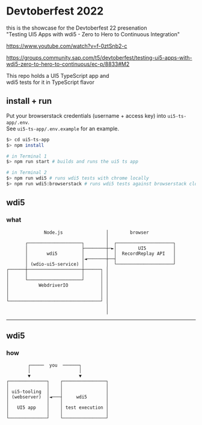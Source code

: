 # Devtoberfest 2022

this is the showcase for the Devtoberfest 22 presenation  
"Testing UI5 Apps with wdi5 - Zero to Hero to Continuous Integration"

https://www.youtube.com/watch?v=f-0ztSnb2-c

https://groups.community.sap.com/t5/devtoberfest/testing-ui5-apps-with-wdi5-zero-to-hero-to-continuous/ec-p/8833#M2

This repo holds a UI5 TypeScript app and  
wdi5 tests for it in TypeScript flavor

## install + run

Put your browserstack credentials (username + access key) into `ui5-ts-app/.env`.  
See `ui5-ts-app/.env.example` for an example.

```bash
$> cd ui5-ts-app
$> npm install

# in Terminal 1
$> npm run start # builds and runs the ui5 ts app

# in Terminal 2
$> npm run wdi5 # runs wdi5 tests with chrome locally
$> npm run wdi5:browserstack # runs wdi5 tests against browserstack cloud testing service

```

## wdi5

### what

```
              Node.js                │        browser
                                     │
       ┌────────────────────┐        │  ┌─────────────────────┐
       │                    ├────────┼─►│        UI5          │
       │       wdi5         │        │  │  RecordReplay API   │
       │                    │◄───────┼──┤                     │
       │ (wdio-ui5-service) │        │  └─────────────────────┘
┌──────┼────────────────────┼──────┐ │
│      │                    │      │ │
│      └────────────────────┘      │ │
│           WebdriverIO            │ │
│                                  │ │
│                                  │ │
└──────────────────────────────────┘ │
                                     │
                                     │
```

---

## wdi5

### how

```
        ┌─────  you  ──────┐
        │                  │
        ▼                  ▼
┌──────────────┐    ┌────────────────┐
│              │    │                │
│ ui5-tooling  │    │                │
│ (webserver)  │◄───┤     wdi5       │
│              │    │                │
│   UI5 app    │    │ test execution │
│              │    │                │
└──────────────┘    └────────────────┘
```
